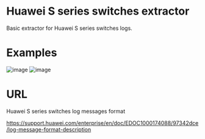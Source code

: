 # Huawei S series switches extractor
Basic extractor for Huawei S series switches logs.

# Examples
![image](https://github.com/volodinaleksey/GrayLog-Huawei-S-series-switches-extractor/assets/82817077/9f073707-c035-4ee8-9439-a3b2cdfc0cf8)
![image](https://github.com/volodinaleksey/GrayLog-Huawei-S-series-switches-extractor/assets/82817077/8dab50cc-32b6-45a6-8af1-456797e8e8ad)

# URL
Huawei S series switches log messages format

https://support.huawei.com/enterprise/en/doc/EDOC1000174088/97342dce/log-message-format-description
